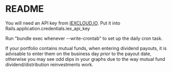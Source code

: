 # README

You will need an API key from [IEXCLOUD.IO](https://iexcloud.io/). Put it into Rails.application.credentials.iex_api_key

Run "bundle exec whenever --write-crontab" to set up the daily cron task.

If your portfolio contains mutual funds, when entering dividend payouts, it is advisable to enter them on the business day *prior* to the payout date, otherwise you may see odd dips in your graphs due to the way mutual fund dividend/distribution reinvestments work.
